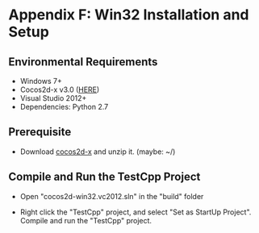 # Appendix F: Win32 Installation and Setup

## Environmental Requirements
* Windows 7+
* Cocos2d-x v3.0 ([HERE](http://cocos2d-x.org/download))
* Visual Studio 2012+
* Dependencies: Python 2.7

## Prerequisite 
* Download [cocos2d-x](http://cocos2d-x.org/download) and unzip it. (maybe: ~/) 

## Compile and Run the TestCpp Project
* Open "cocos2d-win32.vc2012.sln" in the "build" folder

* Right click the "TestCpp" project, and select "Set as StartUp Project". Compile and run the "TestCpp" project.
